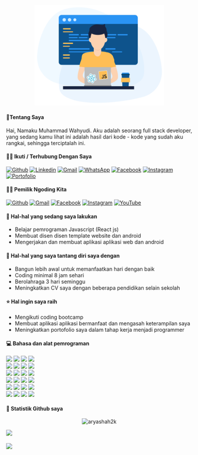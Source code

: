 <br>
<p align="center">
<img src="https://github.com/ideapedyudi/ideapedyudi/blob/main/jsreactimg.png" width="350"> </img>
</p>

#### 🧑Tentang Saya
Hai, Namaku Muhammad Wahyudi. Aku adalah seorang full stack developer, yang sedang kamu lihat ini adalah hasil dari kode - kode yang sudah aku rangkai, sehingga terciptalah ini.

#### 🙋‍♀️ Ikuti / Terhubung Dengan Saya

[![Github](https://img.shields.io/badge/-Github-000?style=flat&logo=Github&logoColor=white)](https://github.com/ideapedyudi)
[![Linkedin](https://img.shields.io/badge/-LinkedIn-blue?style=flat&logo=Linkedin&logoColor=white)](https://www.linkedin.com/in/msyudi/)
[![Gmail](https://img.shields.io/badge/-Gmail-c14438?style=flat&logo=Gmail&logoColor=white)](mailto:ideapedyudi@gmail.com)
[![WhatsApp](https://img.shields.io/badge/-WhatsApp-12b847?style=flat&logo=WhatsApp&logoColor=white)](https://wa.me/6288226249068)
[![Facebook](https://img.shields.io/badge/-Facebook-blue?style=flat&logo=Facebook&logoColor=white)](https://www.facebook.com/profile.php?id=100034563691844)
[![Instagram](https://img.shields.io/badge/-instagram-c1558b?style=flat&logo=Instagram&logoColor=white)](https://www.instagram.com/ideapedyudi/)
[![Portofolio](https://img.shields.io/badge/-Website%20Portofolio-309b65?style=flat&logo=User&logoColor=white)](http://founderdroidyudi.epizy.com/?i=1)

#### 👩‍💻 Pemilik Ngoding Kita
[![Github](https://img.shields.io/badge/-Github-000?style=flat&logo=Github&logoColor=white)](https://github.com/NgodingKita)
[![Gmail](https://img.shields.io/badge/-Gmail-c14438?style=flat&logo=Gmail&logoColor=white)](mailto:ngodingkitaofficial@gmail.com)
[![Facebook](https://img.shields.io/badge/-Facebook-blue?style=flat&logo=Facebook&logoColor=white)](https://www.facebook.com/ngodingkita)
[![Instagram](https://img.shields.io/badge/-instagram-c1558b?style=flat&logo=Instagram&logoColor=white)](https://www.instagram.com/ngodingkita/)
[![YouTube](https://img.shields.io/badge/-YouTube-white?style=flat&logo=YouTube&logoColor=red)](https://www.youtube.com/channel/UCYKkfkl7CIvWTKO4eFgCRQg)

#### 🌱 Hal-hal yang sedang saya lakukan 
- Belajar pemrograman Javascript (React js)
- Membuat disen disen template website dan android
- Mengerjakan dan membuat aplikasi aplikasi web dan android

#### :muscle: Hal-hal yang saya tantang diri saya dengan
- Bangun lebih awal untuk memanfaatkan hari dengan baik
- Coding minimal 8 jam sehari
- Berolahraga 3 hari seminggu
- Meningkatkan CV saya dengan beberapa pendidikan selain sekolah

#### ⭐️ Hal ingin saya raih
- Mengikuti coding bootcamp 
- Membuat aplikasi aplikasi bermanfaat dan mengasah keterampilan saya
- Meningkatkan portofolio saya dalam tahap kerja menjadi programmer

#### :computer: Bahasa dan alat pemrograman 
<p>
  
<code><img width="10%" src="https://www.vectorlogo.zone/logos/w3_html5/w3_html5-ar21.svg"></code>
<code><img width="10%" src="https://www.vectorlogo.zone/logos/netlifyapp_watercss/netlifyapp_watercss-ar21.svg"></code>
<code><img width="10%" src="https://www.vectorlogo.zone/logos/javascript/javascript-ar21.svg"></code>
<code><img width="10%" src="https://www.vectorlogo.zone/logos/php/php-ar21.svg"></code>
<br />
<code><img width="10%" src="https://www.vectorlogo.zone/logos/mysql/mysql-ar21.svg"></code>
<code><img width="10%" src="https://www.vectorlogo.zone/logos/getbootstrap/getbootstrap-ar21.svg"></code>
<code><img width="10%" src="https://www.vectorlogo.zone/logos/jquery/jquery-ar21.svg"></code>
<code><img width="10%" src="https://www.vectorlogo.zone/logos/laravel/laravel-ar21.svg"></code>
<br />
<code><img width="10%" src="https://www.vectorlogo.zone/logos/visualstudio_code/visualstudio_code-ar21.svg"></code>
<code><img width="10%" src="https://www.vectorlogo.zone/logos/microsoft_vb/microsoft_vb-ar21.svg"></code>
<code><img width="10%" src="https://www.vectorlogo.zone/logos/atom_io/atom_io-ar21.svg"></code>
<code><img width="10%" src="https://www.vectorlogo.zone/logos/github/github-ar21.svg"></code>
<br />
<code><img width="10%" src="https://www.vectorlogo.zone/logos/figma/figma-ar21.svg"></code>
<code><img width="10%" src="https://www.vectorlogo.zone/logos/adobe_illustrator/adobe_illustrator-ar21.svg"></code>
<code><img width="10%" src="https://www.vectorlogo.zone/logos/pinterest/pinterest-ar21.svg"></code>
<code><img width="10%" src="https://www.vectorlogo.zone/logos/freepik/freepik-ar21.svg"></code>
<br />
<code><img width="10%" src="https://www.vectorlogo.zone/logos/linux/linux-ar21.svg"></code>
<code><img width="10%" src="https://www.vectorlogo.zone/logos/digitalocean/digitalocean-ar21.svg"></code>
<code><img width="10%" src="https://www.vectorlogo.zone/logos/nodejs/nodejs-ar21.svg"></code>
<code><img width="10%" src="https://www.vectorlogo.zone/logos/reactjs/reactjs-ar21.svg"></code>
<br />
<code><img width="10%" src="https://www.vectorlogo.zone/logos/expressjs/expressjs-ar21.svg"></code>
<code><img width="10%" src="https://www.vectorlogo.zone/logos/getpostman/getpostman-ar21.svg"></code>
<code><img width="10%" src="https://www.vectorlogo.zone/logos/npmjs/npmjs-ar21.svg"></code>
<code><img width="10%" src="https://www.vectorlogo.zone/logos/axios/axios-ar21.svg"></code>
</p>

#### 🥈 Statistik Github saya

<p align="center">
<img align="" height='150px' src="https://github-readme-stats.vercel.app/api?username=ideapedyudi&hide_title=true&show_icons=true&theme=gotham" alt="aryashah2k" />
</p>

![](https://activity-graph.herokuapp.com/graph?username=ideapedyudi&theme=react-dark)
<br />
<br />
<img src="https://github-profile-trophy.vercel.app/?username=ideapedyudi&theme=onedark&column=7&margin-w=15&margin-h=15 (https://github.com/ryo-ma/github-profile-trophy)">



